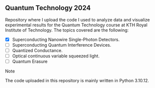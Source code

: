 ## Quantum Technology 2024
Repository where I upload the code I used to analyze data and visualize experimental results for the Quantum Technology course at KTH Royal Institute of Technology. The topics covered are the following:
- [x] Superconducting Nanowire Single-Photon Detectors.
- [ ] Superconducting Quantum Interference Devices.
- [ ] Quantized Conductance.
- [ ] Optical continuous variable squeezed light.
- [ ] Quantum Erasure

> [!NOTE]
> The code uploaded in this repository is mainly written in Python 3.10.12. 
